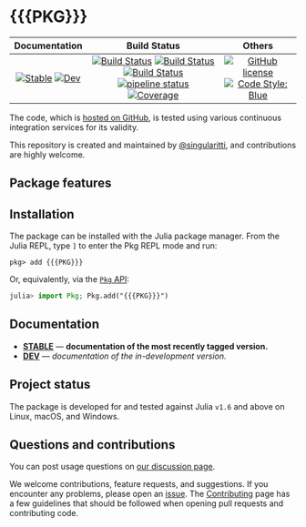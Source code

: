 # {{{PKG}}}

|                                 **Documentation**                                  |                                                                                                 **Build Status**                                                                                                 |                                        **Others**                                         |
| :--------------------------------------------------------------------------------: | :--------------------------------------------------------------------------------------------------------------------------------------------------------------------------------------------------------------: | :---------------------------------------------------------------------------------------: |
| [![Stable][docs-stable-img]][docs-stable-url] [![Dev][docs-dev-img]][docs-dev-url] | [![Build Status][gha-img]][gha-url] [![Build Status][appveyor-img]][appveyor-url] [![Build Status][cirrus-img]][cirrus-url] [![pipeline status][gitlab-img]][gitlab-url] [![Coverage][codecov-img]][codecov-url] | [![GitHub license][license-img]][license-url] [![Code Style: Blue][style-img]][style-url] |

[docs-stable-img]: https://img.shields.io/badge/docs-stable-blue.svg
[docs-stable-url]: https://{{{USER}}}.github.io/{{{PKG}}}.jl/stable
[docs-dev-img]: https://img.shields.io/badge/docs-dev-blue.svg
[docs-dev-url]: https://{{{USER}}}.github.io/{{{PKG}}}.jl/dev
[gha-img]: https://github.com/{{{USER}}}/{{{PKG}}}.jl/workflows/CI/badge.svg
[gha-url]: https://github.com/{{{USER}}}/{{{PKG}}}.jl/actions
[appveyor-img]: https://ci.appveyor.com/api/projects/status/github/{{{USER}}}/{{{PKG}}}.jl?svg=true
[appveyor-url]: https://ci.appveyor.com/project/singularitti/{{{PKG}}}-jl
[cirrus-img]: https://api.cirrus-ci.com/github/{{{USER}}}/{{{PKG}}}.jl.svg
[cirrus-url]: https://cirrus-ci.com/github/{{{USER}}}/{{{PKG}}}.jl
[gitlab-img]: https://gitlab.com/singularitti/{{{PKG}}}.jl/badges/{{{branch}}}/pipeline.svg
[gitlab-url]: https://gitlab.com/singularitti/{{{PKG}}}.jl/-/pipelines
[codecov-img]: https://codecov.io/gh/{{{USER}}}/{{{PKG}}}.jl/branch/{{{branch}}}/graph/badge.svg
[codecov-url]: https://codecov.io/gh/{{{USER}}}/{{{PKG}}}.jl
[license-img]: https://img.shields.io/github/license/{{{USER}}}/{{{PKG}}}.jl
[license-url]: https://github.com/{{{USER}}}/{{{PKG}}}.jl/blob/{{{branch}}}/LICENSE
[style-img]: https://img.shields.io/badge/code%20style-blue-4495d1.svg
[style-url]: https://github.com/invenia/BlueStyle

The code, which is [hosted on GitHub](https://github.com/{{{USER}}}/{{{PKG}}}.jl), is tested
using various continuous integration services for its validity.

This repository is created and maintained by
[@singularitti](https://github.com/singularitti), and contributions are highly welcome.

## Package features



## Installation

The package can be installed with the Julia package manager.
From the Julia REPL, type `]` to enter the Pkg REPL mode and run:

```
pkg> add {{{PKG}}}
```

Or, equivalently, via the [`Pkg` API](https://pkgdocs.julialang.org/v1/getting-started/):

```julia
julia> import Pkg; Pkg.add("{{{PKG}}}")
```

## Documentation

- [**STABLE**][docs-stable-url] — **documentation of the most recently tagged version.**
- [**DEV**][docs-dev-url] — _documentation of the in-development version._

## Project status

The package is developed for and tested against Julia `v1.6` and above on Linux, macOS, and
Windows.

## Questions and contributions

You can post usage questions on
[our discussion page](https://github.com/{{{USER}}}/{{{PKG}}}.jl/discussions).

We welcome contributions, feature requests, and suggestions. If you encounter any problems,
please open an [issue](https://github.com/{{{USER}}}/{{{PKG}}}.jl/issues).
The [Contributing](@ref) page has
a few guidelines that should be followed when opening pull requests and contributing code.
